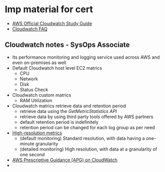 # Imp material for cert
- [AWS Official Cloudwatch Study Guide](https://docs.aws.amazon.com/AmazonCloudWatch/latest/monitoring/WhatIsCloudWatch.html)
- [Cloudwatch FAQ](https://aws.amazon.com/cloudwatch/faqs/)

## Cloudwatch notes - SysOps Associate

- Its performance monitoring and logging service used across AWS and even on-premises as well
- Default Cloudwatch host level EC2 matrics
  - CPU
  - Network
  - Disk
  - Status Check
- Cloudwatch custom matrics 
  - RAM Utilization
- Cloudwatch matrics retrieve data and retention period 
  - retrieve data using the *GetMetricStatistics API*
  - retrieve data by using third party tools offered by AWS partners
  - default retention period is indefinitely
  - retention period can be changed for each log group as per need
- [High-resolution metrics](https://docs.aws.amazon.com/AmazonCloudWatch/latest/monitoring/publishingMetrics.html)
  - (default monitoring) Standard resolution, with data having a one-minute granularity
  - (detailed monitoring) High resolution, with data at a granularity of one second
- [AWS Prescriptive Guidance (APG) on CloudWatch](https://docs.aws.amazon.com/prescriptive-guidance/latest/implementing-logging-monitoring-cloudwatch/welcome.html)
- 

